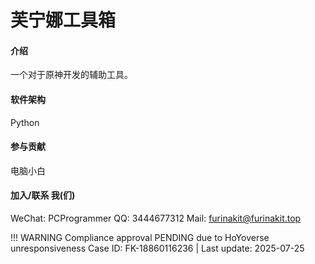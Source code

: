 # 芙宁娜工具箱

#### 介绍
一个对于原神开发的辅助工具。

#### 软件架构
Python

#### 参与贡献
电脑小白 

#### 加入/联系 我(们)
WeChat: PCProgrammer
QQ: 3444677312
Mail: furinakit@furinakit.top

!!! WARNING
    Compliance approval PENDING due to HoYoverse unresponsiveness
    Case ID: FK-18860116236 | Last update: 2025-07-25
